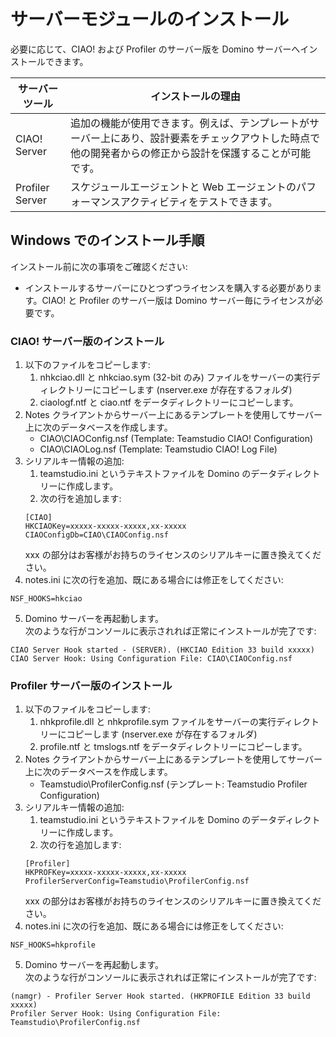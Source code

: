 # サーバーモジュールのインストール

必要に応じて、CIAO! および Profiler のサーバー版を Domino サーバーへインストールできます。

| サーバーツール | インストールの理由 |
| --- | --- |
| CIAO! Server | 追加の機能が使用できます。例えば、テンプレートがサーバー上にあり、設計要素をチェックアウトした時点で他の開発者からの修正から設計を保護することが可能です。 |
| Profiler Server | スケジュールエージェントと Web エージェントのパフォーマンスアクティビティをテストできます。 |

## Windows でのインストール手順

インストール前に次の事項をご確認ください:

* インストールするサーバーにひとつずつライセンスを購入する必要があります。CIAO! と Profiler のサーバー版は Domino サーバー毎にライセンスが必要です。

### CIAO! サーバー版のインストール

1. 以下のファイルをコピーします:
    1. nhkciao.dll と nhkciao.sym (32-bit のみ) ファイルをサーバーの実行ディレクトリーにコピーします (nserver.exe が存在するフォルダ)
    2. ciaologf.ntf と ciao.ntf をデータディレクトリーにコピーします。
2. Notes クライアントからサーバー上にあるテンプレートを使用してサーバー上に次のデータベースを作成します。  
    * CIAO\CIAOConfig.nsf (Template: Teamstudio CIAO! Configuration)  
    * CIAO\CIAOLog.nsf (Template: Teamstudio CIAO! Log File)
3. シリアルキー情報の追加:  
    1. teamstudio.ini というテキストファイルを Domino のデータディレクトリーに作成します。  
    2. 次の行を追加します:
    ```
    [CIAO]  
    HKCIAOKey=xxxxx-xxxxx-xxxxx,xx-xxxxx  
    CIAOConfigDb=CIAO\CIAOConfig.nsf  
    ```
   xxx の部分はお客様がお持ちのライセンスのシリアルキーに置き換えてください。
4. notes.ini に次の行を追加、既にある場合には修正をしてください:
```
NSF_HOOKS=hkciao
```
5. Domino サーバーを再起動します。  
   次のような行がコンソールに表示されれば正常にインストールが完了です:
```   
CIAO Server Hook started - (SERVER). (HKCIAO Edition 33 build xxxxx)
CIAO Server Hook: Using Configuration File: CIAO\CIAOConfig.nsf
```

### Profiler サーバー版のインストール
1. 以下のファイルをコピーします:
    1. nhkprofile.dll と nhkprofile.sym ファイルをサーバーの実行ディレクトリーにコピーします (nserver.exe が存在するフォルダ)
    2. profile.ntf と tmslogs.ntf をデータディレクトリーにコピーします。
2. Notes クライアントからサーバー上にあるテンプレートを使用してサーバー上に次のデータベースを作成します。
    * Teamstudio\ProfilerConfig.nsf (テンプレート: Teamstudio Profiler Configuration)
3. シリアルキー情報の追加:
    1. teamstudio.ini というテキストファイルを Domino のデータディレクトリーに作成します。
    2. 次の行を追加します:
    ```
    [Profiler]
    HKPROFKey=xxxxx-xxxxx-xxxxx,xx-xxxxx
    ProfilerServerConfig=Teamstudio\ProfilerConfig.nsf
    ```
    xxx の部分はお客様がお持ちのライセンスのシリアルキーに置き換えてください。
4. notes.ini に次の行を追加、既にある場合には修正をしてください:
```
NSF_HOOKS=hkprofile
```
5. Domino サーバーを再起動します。  
   次のような行がコンソールに表示されれば正常にインストールが完了です:
```
(namgr) - Profiler Server Hook started. (HKPROFILE Edition 33 build xxxxx)
Profiler Server Hook: Using Configuration File: Teamstudio\ProfilerConfig.nsf
```